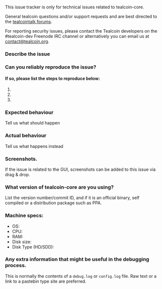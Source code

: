 <!--- Remove sections that do not apply -->

This issue tracker is only for technical issues related to tealcoin-core.

General tealcoin questions and/or support requests and are best directed to the [tealcointalk forums](http://telacoin-porject/tealcointalk/).

For reporting security issues, please contact the Tealcoin developers on the #tealcoin-dev Freenode IRC channel or alternatively you can email us at contact@tealcoin.org.

### Describe the issue

### Can you reliably reproduce the issue?
#### If so, please list the steps to reproduce below:
1.
2.
3.

### Expected behaviour
Tell us what should happen

### Actual behaviour
Tell us what happens instead

### Screenshots.
If the issue is related to the GUI, screenshots can be added to this issue via drag & drop.

### What version of tealcoin-core are you using?
List the version number/commit ID, and if it is an official binary, self compiled or a distribution package such as PPA.

### Machine specs:
- OS:
- CPU:
- RAM:
- Disk size:
- Disk Type (HD/SDD):

### Any extra information that might be useful in the debugging process.
This is normally the contents of a `debug.log` or `config.log` file. Raw text or a link to a pastebin type site are preferred.
